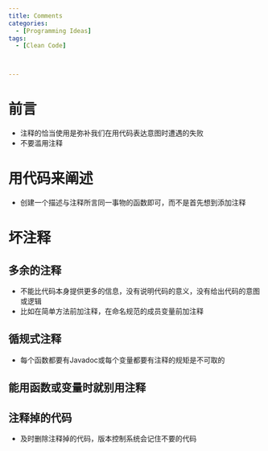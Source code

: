 ```yaml
---
title: Comments
categories:
  - [Programming Ideas]
tags:
  - [Clean Code]



---
```


# 前言

- 注释的恰当使用是弥补我们在用代码表达意图时遭遇的失败
- 不要滥用注释

<!--more-->

# 用代码来阐述

- 创建一个描述与注释所言同一事物的函数即可，而不是首先想到添加注释

# 坏注释

## 多余的注释

- 不能比代码本身提供更多的信息，没有说明代码的意义，没有给出代码的意图或逻辑
- 比如在简单方法前加注释，在命名规范的成员变量前加注释

## 循规式注释

- 每个函数都要有Javadoc或每个变量都要有注释的规矩是不可取的

## 能用函数或变量时就别用注释

## 注释掉的代码

- 及时删除注释掉的代码，版本控制系统会记住不要的代码































